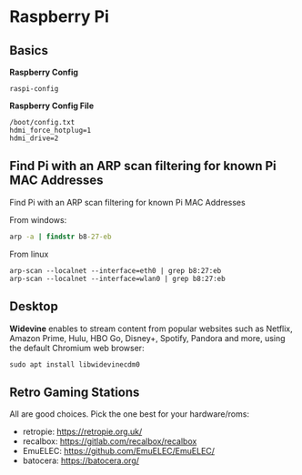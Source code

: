 # Raspberry Pi

## Basics

**Raspberry Config**

```shell
raspi-config
```

**Raspberry Config File**

```shell
/boot/config.txt
hdmi_force_hotplug=1
hdmi_drive=2
```

## Find Pi with an ARP scan filtering for known Pi MAC Addresses

Find Pi with an ARP scan filtering for known Pi MAC Addresses

From windows:

```cmd
arp -a | findstr b8-27-eb
```

From linux

```shell
arp-scan --localnet --interface=eth0 | grep b8:27:eb
arp-scan --localnet --interface=wlan0 | grep b8:27:eb
```

## Desktop

**Widevine** enables to stream content from popular websites such as Netflix, Amazon Prime, Hulu, HBO Go, Disney+, Spotify, Pandora and more, using the default Chromium web browser:

```shell
sudo apt install libwidevinecdm0
```

## Retro Gaming Stations

All are good choices. Pick the one best for your hardware/roms:

- retropie: <https://retropie.org.uk/>
- recalbox: <https://gitlab.com/recalbox/recalbox>
- EmuELEC: <https://github.com/EmuELEC/EmuELEC/>
- batocera: <https://batocera.org/>
